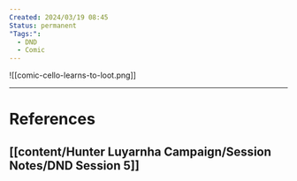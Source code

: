 ```yaml
---
Created: 2024/03/19 08:45
Status: permanent
"Tags:":
  - DND
  - Comic
---
```

![[comic-cello-learns-to-loot.png]]

---
# References
## [[content/Hunter Luyarnha Campaign/Session Notes/DND Session 5]]